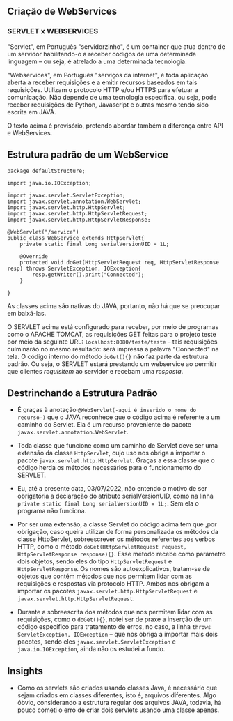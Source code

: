 ## Criação de WebServices

### SERVLET x WEBSERVICES

"Servlet", em Português "servidorzinho", é um container que atua dentro de um servidor habilitando-o a receber códigos de uma determinada linguagem – ou seja, é atrelado a uma determinada tecnologia.

"Webservices", em Português "serviços da internet", é toda aplicação aberta a receber requisições e a emitir recursos baseados em tais requisições. Utilizam o protocolo HTTP e/ou HTTPS para efetuar a comunicação. Não depende de uma tecnologia específica, ou seja, pode receber requisições de Python, Javascript e outras mesmo tendo sido escrita em JAVA.

O texto acima é provisório, pretendo abordar também a diferença entre API e WebServices.

## Estrutura padrão de um WebService

```
package defaultStructure;

import java.io.IOException;

import javax.servlet.ServletException;
import javax.servlet.annotation.WebServlet;
import javax.servlet.http.HttpServlet;
import javax.servlet.http.HttpServletRequest;
import javax.servlet.http.HttpServletResponse;

@WebServlet("/service")
public class WebService extends HttpServlet{
	private static final Long serialVersionUID = 1L;
	
	@Override
	protected void doGet(HttpServletRequest req, HttpServletResponse resp) throws ServletException, IOException{
		resp.getWriter().print("Connected");
	}

}
```

As classes acima são nativas do JAVA, portanto, não há que se preocupar em baixá-las.

O SERVLET acima está configurado para receber, por meio de programas como o APACHE TOMCAT, as requisições GET feitas para o projeto teste por meio da seguinte URL: `localhost:8080/teste/teste` – tais requisições culminarão no mesmo resultado: será impressa a palavra "Connected" na tela. O código interno do método `doGet(){}` **não** faz parte da estrutura padrão. Ou seja, o SERVLET estará prestando um webservice ao permitir que clientes *requisitem* ao servidor e recebam uma *resposta*.

## Destrinchando a Estrutura Padrão

- É graças à anotação `@WebServlet(-aqui é inserido o nome do recurso-)` que o JAVA reconhece que o código acima é referente a um caminho do Servlet. Ela é um recurso proveniente do pacote `javax.servlet.annotation.WebServlet`.

- Toda classe que funcione como um caminho de Servlet deve ser uma extensão da classe `HttpServlet`, cujo uso nos obriga a importar o pacote  `javax.servlet.http.HttpServlet`. Graças a essa classe que o código herda os métodos necessários para o funcionamento do SERVLET.

- Eu, até a presente data, 03/07/2022, não entendo o motivo de ser obrigatória a declaração do atributo serialVersionUID, como na linha `private static final Long serialVersionUID = 1L;`. Sem ela o programa não funciona.

- Por ser uma extensão, a classe Servlet do código acima tem que ,por obrigação, caso queira utilizar de forma personalizada os métodos da classe HttpServlet, sobreescrever os métodos referentes aos verbos HTTP, como o método `doGet(HttpServletRequest request, HttpServletResponse response){}`. Esse método recebe como parâmetro dois objetos, sendo eles do tipo `HttpServletRequest` e `HttpServletResponse`. Os nomes são autoexplicativos, tratam-se de objetos que contém métodos que nos permitem lidar com as requisições e respostas via protocolo HTTP. Ambos nos obrigam a importar os pacotes `javax.servlet.http.HttpServletRequest` e `javax.servlet.http.HttpServletRequest`.

- Durante a sobreescrita dos métodos que nos permitem lidar com as requisições, como o `doGet(){}`, notei ser de praxe a inserção de um código específico para tratamento de erros, no caso, a linha `throws ServletException, IOException` – que nos obriga a importar mais dois pacotes, sendo eles `javax.servlet.ServletException` e `java.io.IOException`, ainda não os estudei a fundo.

## Insights

- Como os servlets são criados usando classes Java, é necessário que sejam criados em classes diferentes, isto é, arquivos diferentes. Algo óbvio, considerando a estrutura regular dos arquivos JAVA, todavia, há pouco cometi o erro de criar dois servlets usando uma classe apenas.
